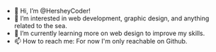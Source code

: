 - 👋 Hi, I’m @HersheyCoder!
- 👀 I’m interested in web development, graphic design, and anything related to the sea. 
- 🌱 I’m currently learning more on web design to improve my skills.
- 📫 How to reach me: For now I'm only reachable on Github.

<!---
HersheyCoder/HersheyCoder is a ✨ special ✨ repository because its `README.md` (this file) appears on your GitHub profile.
You can click the Preview link to take a look at your changes.
--->
